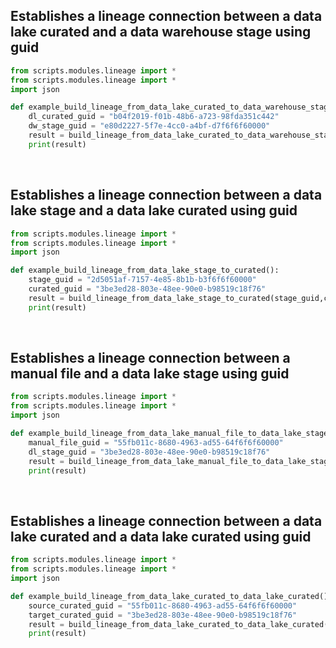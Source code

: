 ## Establishes a  lineage connection between a data lake curated and a data warehouse stage using guid

```python
from scripts.modules.lineage import *
from scripts.modules.lineage import *
import json

def example_build_lineage_from_data_lake_curated_to_data_warehouse_stage():
    dl_curated_guid = "b04f2019-f01b-48b6-a723-98fda351c442"
    dw_stage_guid = "e80d2227-5f7e-4cc0-a4bf-d7f6f6f60000"
    result = build_lineage_from_data_lake_curated_to_data_warehouse_stage(dl_curated_guid,dw_stage_guid)
    print(result)
```
<br />

## Establishes a  lineage connection between a data lake stage and a data lake curated using guid

```python
from scripts.modules.lineage import *
from scripts.modules.lineage import *
import json

def example_build_lineage_from_data_lake_stage_to_curated():
    stage_guid = "2d5051af-7157-4e85-8b1b-b3f6f6f60000"
    curated_guid = "3be3ed28-803e-48ee-90e0-b98519c18f76"
    result = build_lineage_from_data_lake_stage_to_curated(stage_guid,curated_guid)
    print(result)
```
<br />

## Establishes a  lineage connection between a manual file and a data lake stage using guid

```python
from scripts.modules.lineage import *
from scripts.modules.lineage import *
import json

def example_build_lineage_from_data_lake_manual_file_to_data_lake_stage():
    manual_file_guid = "55fb011c-8680-4963-ad55-64f6f6f60000"
    dl_stage_guid = "3be3ed28-803e-48ee-90e0-b98519c18f76"
    result = build_lineage_from_data_lake_manual_file_to_data_lake_stage(manual_file_guid,dl_stage_guid)
    print(result)
```
<br />

## Establishes a  lineage connection between a data lake curated and a data lake curated using guid

```python
from scripts.modules.lineage import *
from scripts.modules.lineage import *
import json

def example_build_lineage_from_data_lake_curated_to_data_lake_curated():
    source_curated_guid = "55fb011c-8680-4963-ad55-64f6f6f60000"
    target_curated_guid = "3be3ed28-803e-48ee-90e0-b98519c18f76"
    result = build_lineage_from_data_lake_curated_to_data_lake_curated(source_curated_guid,target_curated_guid)
    print(result)
```
<br />